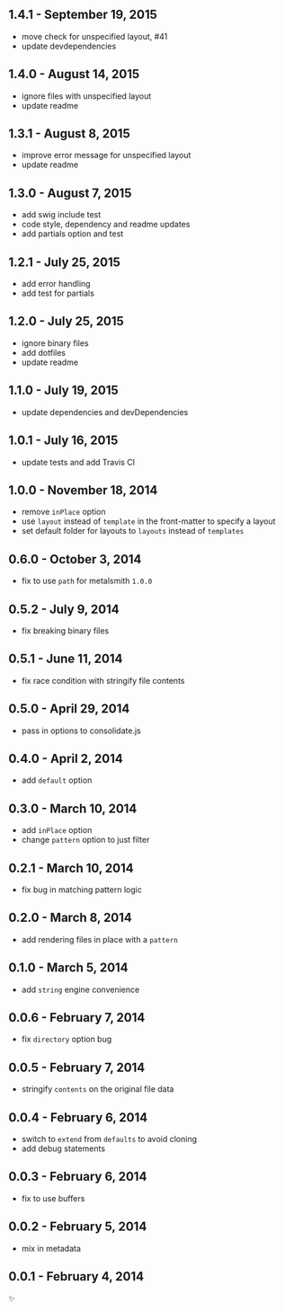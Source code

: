 1.4.1 - September 19, 2015
--------------------------
* move check for unspecified layout, #41
* update devdependencies

1.4.0 - August 14, 2015
-----------------------
* ignore files with unspecified layout
* update readme

1.3.1 - August 8, 2015
----------------------
* improve error message for unspecified layout
* update readme

1.3.0 - August 7, 2015
----------------------
* add swig include test
* code style, dependency and readme updates
* add partials option and test

1.2.1 - July 25, 2015
---------------------
* add error handling
* add test for partials

1.2.0 - July 25, 2015
---------------------
* ignore binary files
* add dotfiles
* update readme

1.1.0 - July 19, 2015
---------------------
* update dependencies and devDependencies

1.0.1 - July 16, 2015
---------------------
* update tests and add Travis CI

1.0.0 - November 18, 2014
-------------------------
* remove `inPlace` option
* use `layout` instead of `template` in the front-matter to specify a layout
* set default folder for layouts to `layouts` instead of `templates`

0.6.0 - October 3, 2014
-----------------------
* fix to use `path` for metalsmith `1.0.0`

0.5.2 - July 9, 2014
--------------------
* fix breaking binary files

0.5.1 - June 11, 2014
---------------------
* fix race condition with stringify file contents

0.5.0 - April 29, 2014
----------------------
* pass in options to consolidate.js

0.4.0 - April 2, 2014
---------------------
* add `default` option

0.3.0 - March 10, 2014
----------------------
* add `inPlace` option
* change `pattern` option to just filter

0.2.1 - March 10, 2014
----------------------
* fix bug in matching pattern logic

0.2.0 - March 8, 2014
---------------------
* add rendering files in place with a `pattern`

0.1.0 - March 5, 2014
---------------------
* add `string` engine convenience

0.0.6 - February 7, 2014
------------------------
* fix `directory` option bug

0.0.5 - February 7, 2014
------------------------
* stringify `contents` on the original file data

0.0.4 - February 6, 2014
------------------------
* switch to `extend` from `defaults` to avoid cloning
* add debug statements

0.0.3 - February 6, 2014
------------------------
* fix to use buffers

0.0.2 - February 5, 2014
------------------------
* mix in metadata

0.0.1 - February 4, 2014
------------------------
:sparkles:
